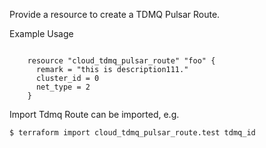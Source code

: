 Provide a resource to create a TDMQ Pulsar Route.

Example Usage
```hcl

	resource "cloud_tdmq_pulsar_route" "foo" {
	  remark = "this is description111."
	  cluster_id = 0
	  net_type = 2
	}

```

Import
Tdmq Route can be imported, e.g.

```
$ terraform import cloud_tdmq_pulsar_route.test tdmq_id
```
